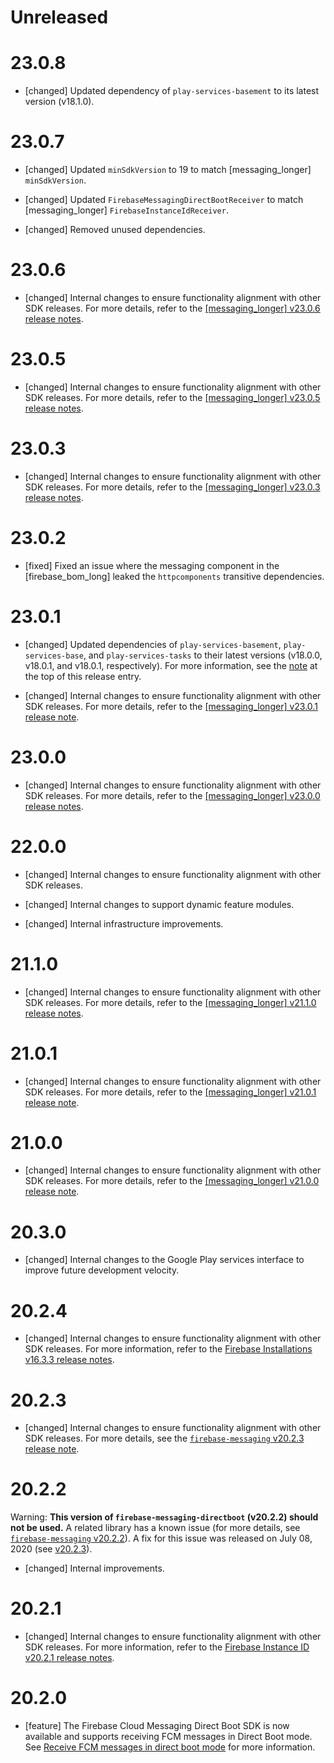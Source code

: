 # Unreleased
# 23.0.8
* [changed] Updated dependency of `play-services-basement` to its latest
  version (v18.1.0).
# 23.0.7
* [changed] Updated `minSdkVersion` to 19 to match [messaging_longer]
  `minSdkVersion`.

* [changed] Updated `FirebaseMessagingDirectBootReceiver` to match
  [messaging_longer] `FirebaseInstanceIdReceiver`.

* [changed] Removed unused dependencies.

# 23.0.6
*   [changed] Internal changes to ensure functionality alignment with other
    SDK releases. For more details, refer to the
    [[messaging_longer] v23.0.6 release notes](/support/release-notes/android#messaging_v23-0-6).
# 23.0.5
*   [changed] Internal changes to ensure functionality alignment with other
    SDK releases. For more details, refer to the
    [[messaging_longer] v23.0.5 release notes](/support/release-notes/android#messaging_v23-0-5).

# 23.0.3
*   [changed] Internal changes to ensure functionality alignment with other
    SDK releases. For more details, refer to the
    [[messaging_longer] v23.0.3 release notes](/support/release-notes/android#messaging_v23-0-3).

# 23.0.2
* [fixed] Fixed an issue where the messaging component in
  the [firebase_bom_long] leaked the `httpcomponents` transitive dependencies.

# 23.0.1
* [changed] Updated dependencies of `play-services-basement`,
  `play-services-base`, and `play-services-tasks` to their latest versions
  (v18.0.0, v18.0.1, and v18.0.1, respectively). For more information, see the
  [note](#basement18-0-0_base18-0-1_tasks18-0-1) at the top of this release
  entry.

* [changed] Internal changes to ensure functionality alignment with other SDK
  releases. For more details, refer to the
  [[messaging_longer] v23.0.1 release note](/support/release-notes/android#messaging_v23-0-1).

# 23.0.0
*   [changed] Internal changes to ensure functionality alignment with other
    SDK releases. For more details, refer to the
    [[messaging_longer] v23.0.0 release notes](/support/release-notes/android#messaging_v23-0-0).

# 22.0.0
*   [changed] Internal changes to ensure functionality alignment with other
    SDK releases.

*   [changed] Internal changes to support dynamic feature modules.

*   [changed] Internal infrastructure improvements.

# 21.1.0
*   [changed] Internal changes to ensure functionality alignment with other
    SDK releases. For more details, refer to the
    [[messaging_longer] v21.1.0 release notes](/support/release-notes/android#messaging_v21-1-0).

# 21.0.1
* [changed] Internal changes to ensure functionality alignment with other SDK
  releases. For more details, refer to the
  [[messaging_longer] v21.0.1 release note](/support/release-notes/android#messaging_v21-0-1).

# 21.0.0
* [changed] Internal changes to ensure functionality alignment with other SDK
  releases. For more details, refer to the
  [[messaging_longer] v21.0.0 release note](/support/release-notes/android#messaging_v21-0-0).

# 20.3.0
* [changed] Internal changes to the Google Play services interface to improve
  future development velocity.

# 20.2.4
* [changed] Internal changes to ensure functionality alignment with other SDK
  releases. For more information, refer to the
  [Firebase Installations v16.3.3 release notes](/support/release-notes/android#installations_v16-3-3).

# 20.2.3
* [changed] Internal changes to ensure functionality alignment with other SDK
  releases. For more details, see the
  [`firebase-messaging` v20.2.3 release note](/support/release-notes/android#messaging_v20-2-3).

# 20.2.2
Warning: **This version of `firebase-messaging-directboot` (v20.2.2) should not
be used.** A related library has a known issue (for more details, see
[`firebase-messaging` v20.2.2](/support/release-notes/android#messaging_v20-2-2)).
A fix for this issue was released on July 08, 2020
(see [v20.2.3](/support/release-notes/android#messaging-directboot_v20-2-3)).

* [changed]  Internal improvements.

# 20.2.1
* [changed] Internal changes to ensure functionality alignment with other SDK
  releases. For more information, refer to the
  [Firebase Instance ID v20.2.1 release notes](/support/release-notes/android#iid_v20-2-1).


# 20.2.0
*   [feature] The Firebase Cloud Messaging Direct Boot SDK is now available
    and supports receiving FCM messages in Direct Boot mode. See
    [Receive FCM messages in direct boot mode](/docs/cloud-messaging/android/receive#receive_fcm_messages_in_direct_boot_mode)
    for more information.

